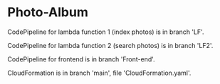 # Photo-Album
CodePipeline for lambda function 1 (index photos) is in branch 'LF'.

CodePipeline for lambda function 2 (search photos) is in branch 'LF2'.

CodePipeline for frontend is in branch 'Front-end'.

CloudFormation is in branch 'main', file 'CloudFormation.yaml'.
